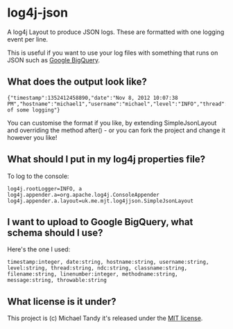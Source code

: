 # log4j-json

A log4j Layout to produce JSON logs.
These are formatted with one logging event per line.

This is useful if you want to use your log files with something that runs on JSON
such as [Google BigQuery](https://bigquery.cloud.google.com/).

## What does the output look like?

```
{"timestamp":1352412458890,"date":"Nov 8, 2012 10:07:38 PM","hostname":"michael1","username":"michael","level":"INFO","thread":"main","classname":"uk.me.mjt.log4jjson.SimpleJsonLayoutTest","filename":"SimpleJsonLayoutTest.java","linenumber":25,"methodname":"testDemonstration","message":"Example of some logging"}
```
You can customise the format if you like, by extending SimpleJsonLayout and overriding the method after() - or you can fork the project and change it however you like!

## What should I put in my log4j properties file?

To log to the console:
```
log4j.rootLogger=INFO, a
log4j.appender.a=org.apache.log4j.ConsoleAppender
log4j.appender.a.layout=uk.me.mjt.log4jjson.SimpleJsonLayout
```

## I want to upload to Google BigQuery, what schema should I use?

Here's the one I used:
```
timestamp:integer, date:string, hostname:string, username:string, level:string, thread:string, ndc:string, classname:string, filename:string, linenumber:integer, methodname:string, message:string, throwable:string
```

## What license is it under?

This project is (c) Michael Tandy
it's released under the [MIT license](http://en.wikipedia.org/wiki/MIT_License).